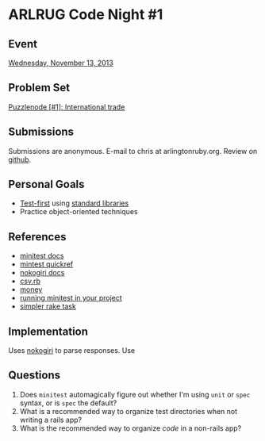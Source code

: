 ARLRUG Code Night #1
====================

## Event
[Wednesday, November 13, 2013](http://www.meetup.com/Arlington-Ruby/events/136967772/)

## Problem Set
[Puzzlenode \[#1\]: International trade](http://www.puzzlenode.com/puzzles/1-international-trade)

## Submissions
Submissions are anonymous. E-mail to chris at arlingtonruby.org.
Review on [github](https://github.com/arlingtonruby/codernight-01).

## Personal Goals

  - [Test-first](http://cumulative-hypotheses.org/2011/08/30/tdd-as-if-you-meant-it/)
    using [standard libraries](https://github.com/seattlerb/minitest)
  - Practice object-oriented techniques

## References
  
  - [minitest docs](http://docs.seattlerb.org/minitest/)
  - [mintest quickref](http://mattsears.com/articles/2011/12/10/minitest-quick-reference)
  - [nokogiri docs](http://nokogiri.org/)
  - [csv.rb](http://ruby-doc.org/stdlib-2.0.0/libdoc/csv/rdoc/CSV.html)
  - [money](https://github.com/RubyMoney/money)
  - [running minitest in your project](http://www.rubyinside.com/a-minitestspec-tutorial-elegant-spec-style-testing-that-comes-with-ruby-5354.html)
  - [simpler rake task](http://crashruby.com/2013/05/10/running-a-minitest-suite/)

## Implementation
Uses [nokogiri](http://nokogiri.org/) to parse responses. Use 

## Questions

  1. Does `minitest` automagically figure out whether I'm using `unit` or `spec`
     syntax, or is `spec` the default?
  2. What is a recommended way to organize test directories when not writing a
     rails app?
  3. What is the recommended way to organize *code* in a non-rails app?
